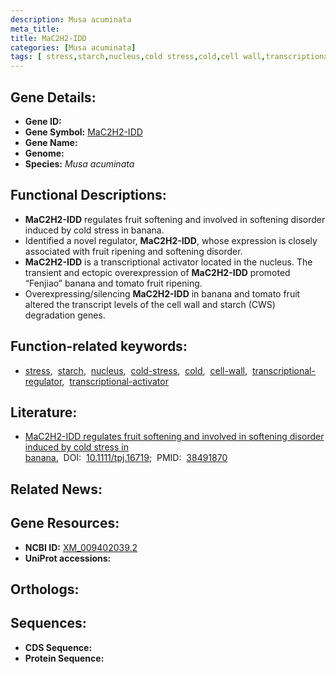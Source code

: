 ```yaml
---
description: Musa acuminata
meta_title:
title: MaC2H2-IDD
categories: [Musa acuminata]
tags: [ stress,starch,nucleus,cold stress,cold,cell wall,transcriptional regulator,transcriptional activator ]
---
```


## Gene Details:
- **Gene ID:** []()
- **Gene Symbol:** <u>MaC2H2-IDD</u>
- **Gene Name:** 
- **Genome:** []()
- **Species:** *Musa acuminata*

## Functional Descriptions:
   - **MaC2H2-IDD** regulates fruit softening and involved in softening disorder induced by cold stress in banana.
   - Identified a novel regulator, **MaC2H2-IDD**, whose expression is closely associated with fruit ripening and softening disorder.
   - **MaC2H2-IDD** is a transcriptional activator located in the nucleus. The transient and ectopic overexpression of **MaC2H2-IDD** promoted “Fenjiao” banana and tomato fruit ripening.
   - Overexpressing/silencing **MaC2H2-IDD** in banana and tomato fruit altered the transcript levels of the cell wall and starch (CWS) degradation genes.

## Function-related keywords:
   - [stress](/tags/stress/),&nbsp;&nbsp;[starch](/tags/starch/),&nbsp;&nbsp;[nucleus](/tags/nucleus/),&nbsp;&nbsp;[cold-stress](/tags/cold-stress/),&nbsp;&nbsp;[cold](/tags/cold/),&nbsp;&nbsp;[cell-wall](/tags/cell-wall/),&nbsp;&nbsp;[transcriptional-regulator](/tags/transcriptional-regulator/),&nbsp;&nbsp;[transcriptional-activator](/tags/transcriptional-activator/)

## Literature:
   - [MaC2H2-IDD regulates fruit softening and involved in softening disorder induced by cold stress in banana.](https://doi.org/10.1111/tpj.16719)&nbsp;&nbsp;DOI:&nbsp;&nbsp;[10.1111/tpj.16719](https://doi.org/10.1111/tpj.16719);&nbsp;&nbsp;PMID:&nbsp;&nbsp;[38491870](https://pubmed.ncbi.nlm.nih.gov/38491870/)

## Related News:

## Gene Resources:
- **NCBI ID:**  [XM_009402039.2](https://www.ncbi.nlm.nih.gov/gene/?term=XM_009402039.2)
- **UniProt accessions:**  [](https://www.uniprot.org/uniprotkb//entry)

## Orthologs:

## Sequences:
- **CDS Sequence:**
- **Protein Sequence:**
